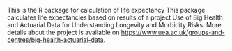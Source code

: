 This is the R package for calculation of life expectancy This package calculates life expectancies based on results of a project Use of Big Health and Actuarial Data for Understanding Longevity and Morbidity Risks. More details about the project is available on https://www.uea.ac.uk/groups-and-centres/big-health-actuarial-data. 
